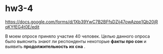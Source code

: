 # hw3-4
https://docs.google.com/forms/d/1Xb39YwC7B2BFfsDZij47owAzpp1Qb20jRqKYfEG4t0E/edit

В моем опросе приняло участие 40 человек.
Целью данного опроса было выяснить знают ли респонденты некоторые **факты про сон** и выявить **продолжительность их сна** .
